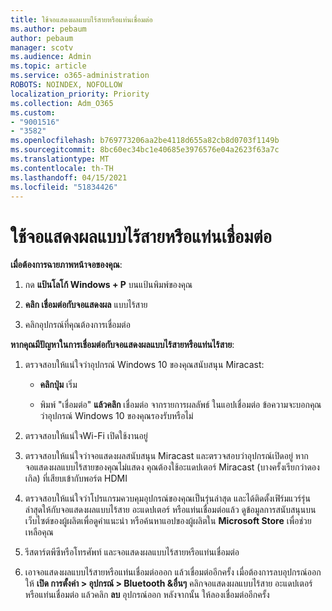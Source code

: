 ```yaml
---
title: ใช้จอแสดงผลแบบไร้สายหรือแท่นเชื่อมต่อ
ms.author: pebaum
author: pebaum
manager: scotv
ms.audience: Admin
ms.topic: article
ms.service: o365-administration
ROBOTS: NOINDEX, NOFOLLOW
localization_priority: Priority
ms.collection: Adm_O365
ms.custom:
- "9001516"
- "3582"
ms.openlocfilehash: b769773206aa2be4118d655a82cb8d0703f1149b
ms.sourcegitcommit: 8bc60ec34bc1e40685e3976576e04a2623f63a7c
ms.translationtype: MT
ms.contentlocale: th-TH
ms.lasthandoff: 04/15/2021
ms.locfileid: "51834426"
---
```

# <a name="use-wireless-displays-or-docks"></a>ใช้จอแสดงผลแบบไร้สายหรือแท่นเชื่อมต่อ

**เมื่อต้องการฉายภาพหน้าจอของคุณ**:

1. กด **แป้นโลโก้ Windows + P** บนแป้นพิมพ์ของคุณ

2. **คลิก เชื่อมต่อกับจอแสดงผล** แบบไร้สาย

3. คลิกอุปกรณ์ที่คุณต้องการเชื่อมต่อ

**หากคุณมีปัญหาในการเชื่อมต่อกับจอแสดงผลแบบไร้สายหรือแท่นไร้สาย**:

1. ตรวจสอบให้แน่ใจว่าอุปกรณ์ Windows 10 ของคุณสนับสนุน Miracast: 

    - **คลิกปุ่ม** เริ่ม
    
    - พิมพ์ "เชื่อมต่อ" **แล้วคลิก** เชื่อมต่อ จากรายการผลลัพธ์ ในแอปเชื่อมต่อ ข้อความจะบอกคุณว่าอุปกรณ์ Windows 10 ของคุณรองรับหรือไม่ 

2. ตรวจสอบให้แน่ใจWi-Fi เปิดใช้งานอยู่ 

3. ตรวจสอบให้แน่ใจว่าจอแสดงผลสนับสนุน Miracast และตรวจสอบว่าอุปกรณ์เปิดอยู่ หากจอแสดงผลแบบไร้สายของคุณไม่แสดง คุณต้องใช้อะแดปเตอร์ Miracast (บางครั้งเรียกว่าดองเกิล) ที่เสียบเข้ากับพอร์ต HDMI

4. ตรวจสอบให้แน่ใจว่าโปรแกรมควบคุมอุปกรณ์ของคุณเป็นรุ่นล่าสุด และได้ติดตั้งเฟิร์มแวร์รุ่นล่าสุดให้กับจอแสดงผลแบบไร้สาย อะแดปเตอร์ หรือแท่นเชื่อมต่อแล้ว ดูข้อมูลการสนับสนุนบนเว็บไซต์ของผู้ผลิตเพื่อดูคําแนะนํา หรือค้นหาแอปของผู้ผลิตใน **Microsoft Store** เพื่อช่วยเหลือคุณ

5. รีสตาร์ตพีซีหรือโทรศัพท์ และจอแสดงผลแบบไร้สายหรือแท่นเชื่อมต่อ

6. เอาจอแสดงผลแบบไร้สายหรือแท่นเชื่อมต่อออก แล้วเชื่อมต่ออีกครั้ง เมื่อต้องการลบอุปกรณ์ออก ให้ **เปิด การตั้งค่า > อุปกรณ์ > Bluetooth &อื่นๆ** คลิกจอแสดงผลแบบไร้สาย อะแดปเตอร์ หรือแท่นเชื่อมต่อ แล้วคลิก **ลบ** อุปกรณ์ออก หลังจากนั้น ให้ลองเชื่อมต่ออีกครั้ง
